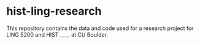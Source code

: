 # hist-ling-research
This repository contains the data and code used for a research project for LING 5200 and HIST ____ at CU Boulder.

